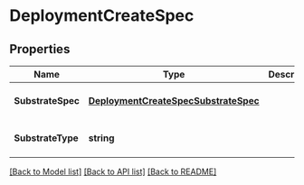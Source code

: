 # DeploymentCreateSpec

## Properties
Name | Type | Description | Notes
------------ | ------------- | ------------- | -------------
**SubstrateSpec** | [**DeploymentCreateSpecSubstrateSpec**](deployment_create_spec_substrate_spec.md) |  | [optional] [default to null]
**SubstrateType** | **string** |  | [optional] [default to null]

[[Back to Model list]](../README.md#documentation-for-models) [[Back to API list]](../README.md#documentation-for-api-endpoints) [[Back to README]](../README.md)
